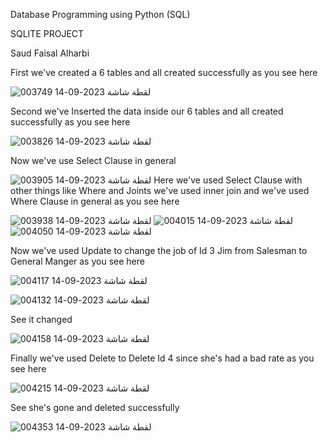 Database Programming using Python (SQL)

SQLITE PROJECT

Saud Faisal Alharbi

First we've created a 6 tables and all created successfully as you see here 

![لقطة شاشة 2023-09-14 003749](https://github.com/TheBlackSolider/SQLITE-PROJECT/assets/94854113/0a776ede-9562-41c3-920e-04dd51c25e5c)
		 
Second we've Inserted the data inside our 6 tables and all created successfully as you see here



![لقطة شاشة 2023-09-14 003826](https://github.com/TheBlackSolider/SQLITE-PROJECT/assets/94854113/804a7135-bd62-4f97-b406-10bb1ea8892b)

Now we've use Select Clause in general 

![لقطة شاشة 2023-09-14 003905](https://github.com/TheBlackSolider/SQLITE-PROJECT/assets/94854113/8b1c5482-1f59-4dda-97e2-3694a8de0963)
Here we've used Select Clause with other things like Where and Joints we've used inner join and we've used Where Clause in general as you see here 


![لقطة شاشة 2023-09-14 003938](https://github.com/TheBlackSolider/SQLITE-PROJECT/assets/94854113/a8a7a621-6462-4f47-ad6a-0d1a70a53a3a)
![لقطة شاشة 2023-09-14 004015](https://github.com/TheBlackSolider/SQLITE-PROJECT/assets/94854113/b6a4d0a6-86d1-40f9-862d-fbf2db088eea)
![لقطة شاشة 2023-09-14 004050](https://github.com/TheBlackSolider/SQLITE-PROJECT/assets/94854113/d67f2302-6aea-4b1e-8865-6ea93e70fe6c)


Now we've used Update to change the job of Id 3 Jim from Salesman to General Manger as you see here 


![لقطة شاشة 2023-09-14 004117](https://github.com/TheBlackSolider/SQLITE-PROJECT/assets/94854113/d5022d6a-1c97-4805-984b-f01bd6e5718d)

![لقطة شاشة 2023-09-14 004132](https://github.com/TheBlackSolider/SQLITE-PROJECT/assets/94854113/dd0379c7-136d-4f56-9f7a-e724127bdd37)


See it changed 


![لقطة شاشة 2023-09-14 004158](https://github.com/TheBlackSolider/SQLITE-PROJECT/assets/94854113/d063cac2-60ee-409f-8e67-7b9bd732c956)


Finally we've used Delete to Delete Id 4 since she's had a bad rate as you see here 



![لقطة شاشة 2023-09-14 004215](https://github.com/TheBlackSolider/SQLITE-PROJECT/assets/94854113/4547ab4f-f833-443d-b94e-c6822609900f)



See she's gone and deleted successfully 




![لقطة شاشة 2023-09-14 004353](https://github.com/TheBlackSolider/SQLITE-PROJECT/assets/94854113/52039b3f-1b11-4a9f-94fb-9d68a1e4716f)





